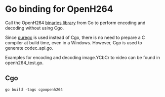 # Go binding for OpenH264

Call the OpenH264 [binaries library](https://github.com/cisco/openh264/releases) from Go to perform encoding and decoding without using Cgo.

Since [purego](https://github.com/ebitengine/purego) is used instead of Cgo, there is no need to prepare a C compiler at build time, even in a Windows.
However, Cgo is used to generate codec_api.go.

Examples for encoding and decoding image.YCbCr to video can be found in openh264_test.go.

## Cgo

`go build -tags cgoopenh264`


